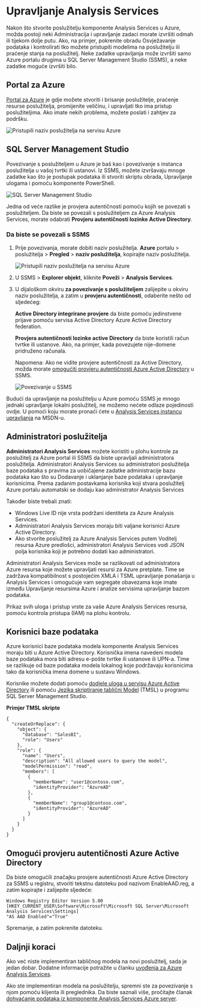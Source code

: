 <properties
   pageTitle="Upravljanje Azure Analysis Services | Microsoft Azure"
   description="Informirajte se o upravljanju poslužitelju komponente Analysis Services u Azure."
   services="analysis-services"
   documentationCenter=""
   authors="minewiskan"
   manager="erikre"
   editor=""
   tags=""/>
<tags
   ms.service="analysis-services"
   ms.devlang="NA"
   ms.topic="article"
   ms.tgt_pltfrm="NA"
   ms.workload="na"
   ms.date="10/24/2016"
   ms.author="owend"/>

# <a name="manage-analysis-services"></a>Upravljanje Analysis Services

Nakon što stvorite poslužitelju komponente Analysis Services u Azure, možda postoji neki Administracija i upravljanje zadaci morate izvršiti odmah ili tijekom dolje putu. Ako, na primjer, pokrenite obradu Osvježavanje podataka i kontrolirati tko možete pristupiti modelima na poslužitelju ili praćenje stanja na poslužitelj. Neke zadatke upravljanja može izvršiti samo Azure portalu drugima u SQL Server Management Studio (SSMS), a neke zadatke moguće izvršiti bilo.

## <a name="azure-portal"></a>Portal za Azure
[Portal za Azure](http://portal.azure.com/) je gdje možete stvoriti i brisanje poslužitelje, praćenje resurse poslužitelja, promijenite veličinu, i upravljati tko ima pristup poslužiteljima.  Ako imate nekih problema, možete poslati i zahtjev za podršku.

![Pristupili naziv poslužitelja na servisu Azure](./media/analysis-services-manage/aas-manage-portal.png)

## <a name="sql-server-management-studio"></a>SQL Server Management Studio
Povezivanje s poslužiteljem u Azure je baš kao i povezivanje s instanca poslužitelja u vašoj tvrtki ili ustanovi. Iz SSMS, možete izvršavaju mnoge zadatke kao što je postupak podataka ili stvoriti skriptu obrada, Upravljanje ulogama i pomoću komponente PowerShell.

![SQL Server Management Studio](./media/analysis-services-manage/aas-manage-ssms.png)

 Jedna od veće razlike je provjera autentičnosti pomoću kojih se povezati s poslužiteljem. Da biste se povezali s poslužiteljem za Azure Analysis Services, morate odabrati **Provjeru autentičnosti lozinke Active Directory**.

### <a name="to-connect-with-ssms"></a>Da biste se povezali s SSMS
1. Prije povezivanja, morate dobiti naziv poslužitelja. **Azure** portalu > poslužitelja > **Pregled** > **naziv poslužitelja**, kopirajte naziv poslužitelja.

    ![Pristupili naziv poslužitelja na servisu Azure](./media/analysis-services-deploy/aas-deploy-get-server-name.png)

2. U SSMS > **Explorer objekt**, kliknite **Poveži** > **Analysis Services**.

3. U dijaloškom okviru **za povezivanje s poslužiteljem** zalijepite u okviru naziv poslužitelja, a zatim u **provjeru autentičnosti**, odaberite nešto od sljedećeg:

    **Active Directory integrirane provjere** da biste pomoću jedinstvene prijave pomoću servisa Active Directory Azure Active Directory federation.

    **Provjera autentičnosti lozinke active Directory** da biste koristili račun tvrtke ili ustanove. Ako, na primjer, kada povezujete nije-domene pridruženo računala.

    Napomena: Ako ne vidite provjere autentičnosti za Active Directory, možda morate [omogućiti provjeru autentičnosti Azure Active Directory](#enable-azure-active-directory-authentication) u SSMS.

    ![Povezivanje u SSMS](./media/analysis-services-manage/aas-manage-connect-ssms.png)

Budući da upravljanje na poslužitelju u Azure pomoću SSMS je mnogo jednaki upravljanje lokalni poslužitelj, ne možemo nećete odlaze pojedinosti ovdje. U pomoći koju morate pronaći ćete u [Analysis Services instancu upravljanja](https://msdn.microsoft.com/library/hh230806.aspx) na MSDN-u.

## <a name="server-administrators"></a>Administratori poslužitelja
**Administratori Analysis Services** možete koristiti u plohu kontrole za poslužitelj za Azure portal ili SSMS da biste upravljali administratora poslužitelja. Administratori Analysis Services su administratori poslužitelja baze podataka s pravima za uobičajene zadatke administracije bazu podataka kao što su Dodavanje i uklanjanje baze podataka i upravljanje korisnicima. Prema zadanim postavkama korisnika koji stvara poslužitelj Azure portalu automatski se dodaju kao administrator Analysis Services

Također biste trebali znati:

-   Windows Live ID nije vrsta podržani identiteta za Azure Analysis Services.  
-   Administratori Analysis Services moraju biti valjane korisnici Azure Active Directory.
-   Ako stvorite poslužitelj za Azure Analysis Services putem Voditelj resursa Azure predlošci, administratori Analysis Services vodi JSON polja korisnika koji je potrebno dodati kao administratori.

Administratori Analysis Services može se razlikovati od administratora Azure resursa koje možete upravljati resursi za Azure pretplate. Time se zadržava kompatibilnost s postojećim XMLA i TSML upravljanje ponašanja u Analysis Services i omogućuje vam segregate obavezama koje imate između Upravljanje resursima Azure i analize servisima upravljanje bazom podataka.

Prikaz svih uloga i pristup vrste za vaše Azure Analysis Services resursa, pomoću kontrola pristupa (IAM) na plohu kontrolu.

## <a name="database-users"></a>Korisnici baze podataka
Azure korisnici baze podataka modela komponente Analysis Services moraju biti u Azure Active Directory. Korisnička imena navedeni modela baze podataka mora biti adresu e-pošte tvrtke ili ustanove ili UPN-a. Time se razlikuje od baze podataka modela lokalnog koje podržavaju korisnicima tako da korisnička imena domene u sustavu Windows.

Korisnike možete dodati pomoću [dodjele uloga u servisu Azure Active Directory](../active-directory/role-based-access-control-configure.md) ili pomoću [Jezika skriptiranje tablični Model](https://msdn.microsoft.com/library/mt614797.aspx) (TMSL) u programu SQL Server Management Studio.

**Primjer TMSL skripte**

```
{
  "createOrReplace": {
    "object": {
      "database": "SalesBI",
      "role": "Users"
    },
    "role": {
      "name": "Users",
      "description": "All allowed users to query the model",
      "modelPermission": "read",
      "members": [
        {
          "memberName": "user1@contoso.com",
          "identityProvider": "AzureAD"
        },
        {
          "memberName": "group1@contoso.com",
          "identityProvider": "AzureAD"
        }
      ]
    }
  }
}
```

## <a name="enable-azure-active-directory-authentication"></a>Omogući provjeru autentičnosti Azure Active Directory
Da biste omogućili značajku provjere autentičnosti Azure Active Directory za SSMS u registru, stvoriti tekstnu datoteku pod nazivom EnableAAD.reg, a zatim kopirajte i zalijepite sljedeće:


```
Windows Registry Editor Version 5.00
[HKEY_CURRENT_USER\Software\Microsoft\Microsoft SQL Server\Microsoft Analysis Services\Settings]
"AS AAD Enabled"="True"
```

Spremanje, a zatim pokrenite datoteku.



## <a name="next-steps"></a>Daljnji koraci
Ako već niste implementiran tabličnog modela na novi poslužitelj, sada je jedan dobar. Dodatne informacije potražite u članku [uvođenja za Azure Analysis Services](analysis-services-deploy.md).

Ako ste implementiran modela na poslužitelju, spremni ste za povezivanje s njom pomoću klijenta ili preglednika. Da biste saznali više, pročitajte članak [dohvaćanje podataka iz komponente Analysis Services Azure server](analysis-services-connect.md).
